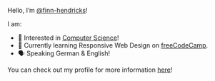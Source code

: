 Hello, I’m [@finn-hendricks](https://github.com/finn-hendricks)!

I am:

- 👀 Interested in [Computer Science](https://simple.wikipedia.org/wiki/Computer_science)!
- 🧠 Currently learning Responsive Web Design on [freeCodeCamp](https://www.freecodecamp.org/).
- 🗣️ Speaking German & English!

You can check out my profile for more information [here](https://github.com/finn-hendricks)!
<!---
finn-hendricks/finn-hendricks is a ✨ special ✨ repository because its `README.md` (this file) appears on your GitHub profile.
You can click the Preview link to take a look at your changes.
--->
